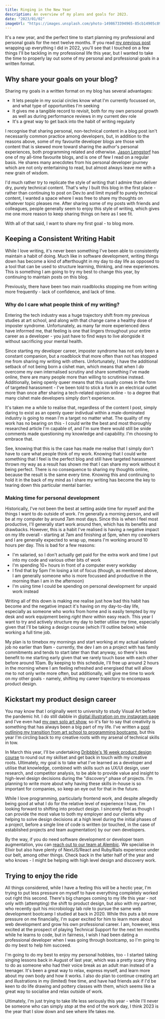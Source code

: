 ```yaml
---
title: Ringing in the New Year
description: An overview of my plans and goals for 2023.
date: "2023/01/02"
imageUrl: "https://images.unsplash.com/photo-1498673394965-85cb14905c89?q=80&w=3540&auto=format&fit=crop&ixlib=rb-4.0.3&ixid=M3wxMjA3fDB8MHxwaG90by1wYWdlfHx8fGVufDB8fHx8fA%3D%3D"
---
```


It's a new year, and the perfect time to start planning my professional and personal goals for the next twelve months. If you read [my previous post](/posts/2022_retrospective) wrapping up everything I did in 2022, you'll see that I touched on a few things I'll be tackling in my professional life this year, but I wanted to take the time to properly lay out some of my personal and professional goals in a written format.

## Why share your goals on your blog?

Sharing my goals in a written format on my blog has several advantages:

- It lets people in my social circles know what I'm currently focussed on, and what type of opportunities I'm seeking
- It gives me a tangible record to revisit, both for my own personal growth as well as during performance reviews in my current dev role
- It's a great way to get back into the habit of writing regularly

I recognise that sharing personal, non-technical content in a blog post isn't necessarily common practice among developers, but, in addition to the reasons above, some of my favourite developer blogs are those with content that is skewed more toward sharing the author's personal experiences, both programming related and otherwise. [Jason Lengstorf](https://www.jason.af/posts/) has one of my all-time favourite blogs, and is one of few I read on a regular basis. He shares many anecdotes from his personal developer journey which are not only entertaining to read, but almost always leave me with a new grain of wisdom.

I'd much rather try to replicate the style of writing that I admire than deliver dry, purely technical content. That's why I built this blog in the first place - rather than continuing to post on Dev.to and limit myself to purely technical content, I wanted a space where I was free to share my thoughts on whatever topic pleases me. After sharing some of my posts with friends and colleagues, people generally seem to enjoy this style of writing, which gives me one more reason to keep sharing things on here as I see fit.

With all of that said, I want to share my first goal - to blog more.

## Keeping a Consistent Writing Habit

While I love writing, it's never been something I've been able to consistently maintain a habit of doing. Much like in software development, writing things down has become a kind of afterthought in my day to day life as opposed to a tool that can be used to structure learning, thinking, and new experiences. This is something I am going to try my best to change this year, by continuing to maintain posts on this blog.

Previously, there have been two main roadblocks stopping me from writing more frequently - lack of confidence, and lack of time.

### Why do I care what people think of my writing?

Entering the tech industry was a huge trajectory shift from my previous studies at art school, and along with that change came a healthy dose of imposter syndrome. Unfortunately, as many far more experienced devs have informed me, that feeling is one that lingers throughout your entire career as a developer - you just have to find ways to live alongside it without sacrificing your mental health.

Since starting my developer career, imposter syndrome has not only been a constant companion, but a roadblock that more often than not has stopped me from sharing my writing with others. Unfortunately, I have the additional setback of not being born a cishet man, which means that when I _do_ overcome my own internalised scrutiny and share something I've made online, there are many people more than willing to scrutinise instead. Additionally, being openly queer means that this usually comes in the form of targeted harassment - I've been told to stick a fork in an electrical outlet more than once after sharing a tech-related opinion online - to a degree that many cishet male developers simply don't experience.

It's taken me a while to realise that, regardless of the content I post, simply daring to exist as an openly queer indivdual within a male-dominated industry is going to mean I'm a target no matter what. The quality of my work has no bearing on this - I could write the best and most thoroughly researched article I'm capable of, and I'm sure there would still be snide comments made questioning my knowledge and capability. I'm choosing to embrace that.

See, knowing that this is the case has made me realise that I simply don't have to care what people think of my work. Knowing that I could write something that I feel is the perfect blog and still have targeted harassment thrown my way as a result has shown me that I can share my work without it being perfect. There is no consequence to sharing my thoughts online, because the result is the same every time. Knowing this and continuing to hold it in the back of my mind as I share my writing has become the key to tearing down this particular mental barrier.

### Making time for personal development

Historically, I've not been the best at setting aside time for myself and the things I want to do outside of work. I'm generally a morning person, and will be at my computer by around 7am most days. Since this is when I feel most productive, I'll generally start work around then, which has its benefits and drawbacks. However, this is a habit I've realised is having a negative impact on my life overall - starting at 7am and finishing at 5pm, when my coworkers and I are generally expected to wrap up, means I'm working around 10 hours per day. This is bad for a few reasons:

- I'm salaried, so I don't actually get paid for the extra work and time I put into my code and various other bits of work
- I'm spending 10+ hours in front of a computer every workday
- I find that by 5pm I'm losing a lot of focus (though, as mentioned above, I am generally someone who is more focussed and productive in the morning than I am in the afternoon)
- I'm using time I could be spending on personal development for unpaid work instead

Writing all of this down is making me realise just how bad this habit has become and the negative impact it's having on my day-to-day life, especially as someone who works from home and is easily tempted by my desk and work equipment being _right there_ within easy reach. This year I want to try and actively structure my day to better utilise my time, especially given that I'll be taking a design course (which I'll outline below) while working a full time job.

My plan is to timebox my mornings and start working at my actual salaried job no earlier than 9am - currently, the dev I am on a project with has family commitments and tends to start later than that anyway, so there's less benefit to me starting early given that we rarely touch base with each other before around 10am. By keeping to this schedule, I'll free up around 2 hours in the morning where I am feeling refreshed and energised that will allow me to not only write more often, but additionally, will give me time to work on my other goals - namely, shifting my career trajectory to encompass product design.

## Kickstart my product design career

You may know that I originally went to university to study Visual Art before the pandemic hit. I do still dabble in [digital illustration on my instagram page](https://www.instagram.com/theosaurus_art/) and I've even had [my own solo art show](https://www.gaffa.com.au/exhibition/an-ornithologists-guide-to-people-watching), so it's fair to say that creativity is something that has always been a big part of my life. I've written a [post outlining my transition from art school to programming bootcamp](/posts/a_tale_of_bootcamp_and_blogging.md), but this year I'm circling back to my creative roots with my arsenal of technical skills in tow.

In March this year, I'll be undertaking [Dribbble's 16 week product design course](https://dribbble.com/courses/product-design) to round out my skillset and get back in touch with my creative roots. Ultimately, my goal is to take what I've learned as a developer and utilise that knowledge, combined with skills such as UX/UI design, user research, and competitor analysis, to be able to provide value and insight to high-level design decisions during the "discovery" phase of projects. I'm planning to write more about why having these skills in-house is so important for companies, so keep an eye out for that in the future.

While I love programming, particularly frontend work, and despite allegedly being good at what I do for the relative level of experience I have, I'm looking forward to shifting into product design. I sincerely feel as though I can provide the most value to both my employer and our clients why helping to solve design decisions at a high level during the initial phases of a project, before a single line of code is written (or touched, in the case of established projects and team augmentation) by our own developers.

By the way, if you do need software development or developer team augmentation, you can [reach out to our team at Alembic](https://alembic.com.au/contact). We specialise in Elixir but also have plenty of NextJS/React and Ruby/Rails experience under our belt, among other things. Check back in the latter half of the year and who knows - I might be helping with high level design and discovery work.

## Trying to enjoy the ride

All things considered, while I have a feeling this will be a hectic year, I'm trying to put less pressure on myself to have everything completely worked out right this second. There's big changes coming to my life this year - not only with (attempting) the shift to product design, but also with my partner, who recently quit his microbiology lab role to pursue the same web development bootcamp I studied at back in 2020. While this puts a bit more pressure on me financially, I'm super excited for him to learn more about web development and grow his own professional career. I am, however, less excited at the prospect of playing Technical Support for the next ten months while he learns to code, but in fairness, I wish I had been dating a professional developer when I was going through bootcamp, so I'm going to do my best to help him succeed.

I'm going to do my best to enjoy my personal hobbies, too - I started taking singing lessons back in August of last year, which was a pretty scary thing to do as someone who had their voice break as an adult man instead of a teenager. It's been a great way to relax, express myself, and learn more about my own body and how it works. I also do plan to continue creating art and illustrations in my (limited) free time, and have had friends ask if I'd be keen to do life drawing and pottery classes with them, which seems like a great way to socialise and relax outside of work.

Ultimately, I'm just trying to take life less seriously this year - while I'll never be someone who can simply _stop_ at the end of the work day, I think 2023 is the year that I slow down and see where life takes me.
